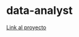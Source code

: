 # data-analyst

<a href="https://nbviewer.jupyter.org/github/geoimaginarte/data-analyst/blob/proyectodeinvestigacion/Terremotos-y-sus-consecuencias.ipynb">Link al proyecto</a>
